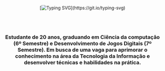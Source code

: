 <div align="center">
 
[![Typing SVG](https://readme-typing-svg.demolab.com?font=Caudex&pause=1000&color=BE1DF7&center=true&width=435&lines=Seja+bem+vindo(a)+ao+meu+perfil+!;Eu+sou+o+Kaw%C3%AA.;Fique+%C3%A0+vontade+para+dar+uma+olhada.)](https://git.io/typing-svg)


<br><h3><br>Estudante de 20 anos, graduando em Ciência da computação (6º Semestre) e Desenvolvimento de Jogos Digitais (7º Semestre). Em busca de uma vaga para aprimorar o conhecimento na área da Tecnologia da Informação e desenvolver técnicas e habilidades na prática.</b></h3>

<br></div>
 
